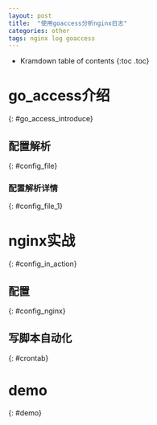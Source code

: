 ```yaml
---
layout: post
title:  "使用goaccess分析nginx日志"
categories: other
tags: nginx log goaccess
---
```


* Kramdown table of contents
{:toc .toc}

# go_access介绍
{: #go_access_introduce}

## 配置解析
{: #config_file}

### 配置解析详情
{: #config_file_1}

# nginx实战
{: #config_in_action}

## 配置
{: #config_nginx}

## 写脚本自动化
{: #crontab}

# demo
{: #demo}

[git]: https://github.com/talywy/talywy.github.io "Source Code"
[yizeng]: http://yizeng.me "Personal site of YiZeng."
[jingdong]: https://zhanjindong.com "Personal site of JingDong Zhan"

